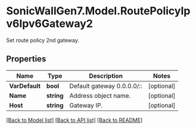 # SonicWallGen7.Model.RoutePolicyIpv6Ipv6Gateway2
Set route policy 2nd gateway.

## Properties

Name | Type | Description | Notes
------------ | ------------- | ------------- | -------------
**VarDefault** | **bool** | Default gateway 0.0.0.0/:: | [optional] 
**Name** | **string** | Address object name. | [optional] 
**Host** | **string** | Gateway IP. | [optional] 

[[Back to Model list]](../README.md#documentation-for-models) [[Back to API list]](../README.md#documentation-for-api-endpoints) [[Back to README]](../README.md)

